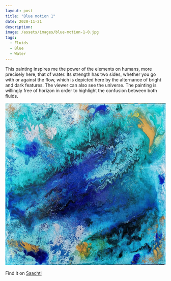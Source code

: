 ```yaml
---
layout: post
title: "Blue motion 1"
date: 2020-11-21
description: 
image: /assets/images/blue-motion-1-0.jpg
tags:
  - Fluids
  - Blue
  - Water
---
```


This painting inspires me the power of the elements on humans, more precisely here, that of water.
Its strength has two sides, whether you go with or against the flow, which is depicted here by the alternance of bright and dark features.
The viewer can also see the universe.
The painting is willingly free of horizon in order to highlight the confusion between both fluids.

<p align="center">
  <img src="/assets/images/blue-motion-1-0.jpg" />
</p>

Find it on [Saachti](https://www.saatchiart.com/art/Painting-Blue-motion-1/1696819/8043051/view)
